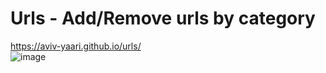 # Urls - Add/Remove urls by category
https://aviv-yaari.github.io/urls/  
![image](https://user-images.githubusercontent.com/84678031/145301858-6c718e8f-66b8-40b7-ae1c-4b6741d1f9b7.png)
